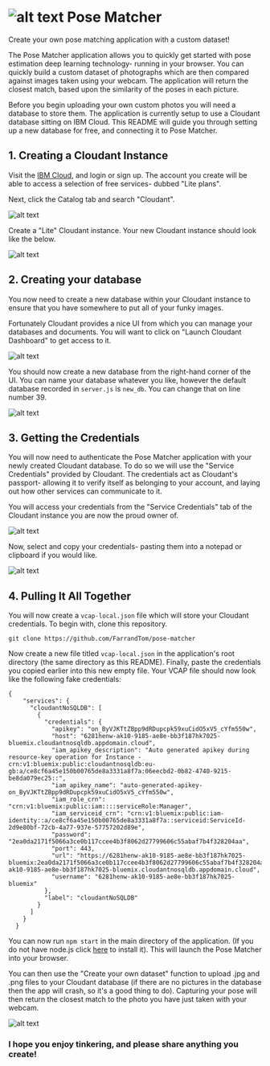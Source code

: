 # ![alt text](https://github.com/FarrandTom/pose-matcher/blob/master/readme-images/lady_walking.png "Lady Walking Icon") Pose Matcher
Create your own pose matching application with a custom dataset!

The Pose Matcher application allows you to quickly get started with pose estimation deep learning technology- running in your browser. You can quickly build a custom dataset of photographs which are then compared against images taken using your webcam. The application will return the closest match, based upon the similarity of the poses in each picture.

Before you begin uploading your own custom photos you will need a database to store them. The application is currently setup to use a Cloudant database sitting on IBM Cloud. This README will guide you through setting up a new database for free, and connecting it to Pose Matcher.

## 1. Creating a Cloudant Instance
Visit the [IBM Cloud](https://cloud.ibm.com), and login or sign up. The account you create will be able to access a selection of free services- dubbed "Lite plans".

Next, click the Catalog tab and search "Cloudant". 

![alt text](https://github.com/FarrandTom/pose-matcher/blob/master/readme-images/cloudant_in_catalog.png "Cloudant in Catalog")

Create a "Lite" Cloudant instance. Your new Cloudant instance should look like the below. 

![alt text](https://github.com/FarrandTom/pose-matcher/blob/master/readme-images/cloudant_landing_page.png "Cloudant landing page")

## 2. Creating your database
You now need to create a new database within your Cloudant instance to ensure that you have somewhere to put all of your funky images.

Fortunately Cloudant provides a nice UI from which you can manage your databases and documents. You will want to click on "Launch Cloudant Dashboard" to get access to it.

![alt text](https://github.com/FarrandTom/pose-matcher/blob/master/readme-images/launch_cloudant_dashboard.png "Launch Cloudant dashboard")

You should now create a new database from the right-hand corner of the UI. You can name your database whatever you like, however the default database recorded in `server.js` is `new_db`. You can change that on line number 39.

![alt text](https://github.com/FarrandTom/pose-matcher/blob/master/readme-images/new_db.png "New database creation")

## 3. Getting the Credentials
You will now need to authenticate the Pose Matcher application with your newly created Cloudant database. To do so we will use the "Service Credentials" provided by Cloudant. The credentials act as Cloudant's passport- allowing it to verify itself as belonging to your account, and laying out how other services can communicate to it.

You will access your credentials from the "Service Credentials" tab of the Cloudant instance you are now the proud owner of. 

![alt text](https://github.com/FarrandTom/pose-matcher/blob/master/readme-images/service_credentials_tab.png "Service credentials tab")

Now, select and copy your credentials- pasting them into a notepad or clipboard if you would like.

![alt text](https://github.com/FarrandTom/pose-matcher/blob/master/readme-images/service_credentials_landing_page.png "Service credentials landing page")

## 4. Pulling It All Together
You will now create a `vcap-local.json` file which will store your Cloudant credentials. To begin with, clone this repository. 

`git clone https://github.com/FarrandTom/pose-matcher`

Now create a new file titled `vcap-local.json` in the application's root directory (the same directory as this README). Finally, paste the credentials you copied earlier into this new empty file. Your VCAP file should now look like the following fake credentials:

```
{
    "services": {
      "cloudantNoSQLDB": [
        {
          "credentials": {
            "apikey": "on_ByVJKTtZBpp9dRDupcpk59xuCidO5xV5_cYfm550w",
            "host": "6281henw-ak10-9185-ae8e-bb3f187hk7025-bluemix.cloudantnosqldb.appdomain.cloud",
            "iam_apikey_description": "Auto generated apikey during resource-key operation for Instance - crn:v1:bluemix:public:cloudantnosqldb:eu-gb:a/ce8cf6a45e150b00765de8a3331a8f7a:06eecbd2-0b82-4740-9215-be8da079ec25::",
            "iam_apikey_name": "auto-generated-apikey-on_ByVJKTtZBpp9dRDupcpk59xuCidO5xV5_cYfm550w",
            "iam_role_crn": "crn:v1:bluemix:public:iam::::serviceRole:Manager",
            "iam_serviceid_crn": "crn:v1:bluemix:public:iam-identity::a/ce8cf6a45e150b00765de8a3331a8f7a::serviceid:ServiceId-2d9e80bf-72cb-4a77-937e-57757202d89e",
            "password": "2ea0da2171f5066a3ce0b117ccee4b3f8062d27799606c55abaf7b4f328204aa",
            "port": 443,
            "url": "https://6281henw-ak10-9185-ae8e-bb3f187hk7025-bluemix:2ea0da2171f5066a3ce0b117ccee4b3f8062d27799606c55abaf7b4f328204aa@06281henw-ak10-9185-ae8e-bb3f187hk7025-bluemix.cloudantnosqldb.appdomain.cloud",
            "username": "6281henw-ak10-9185-ae8e-bb3f187hk7025-bluemix"
          },
          "label": "cloudantNoSQLDB"
        }
      ]
    }
  }
```

You can now run `npm start` in the main directory of the application. (If you do not have node.js click [here](https://nodejs.org/en/) to install it). This will launch the Pose Matcher into your browser. 

You can then use the "Create your own dataset" function to upload .jpg and .png files to your Cloudant database (if there are no pictures in the database then the app will crash, so it's a good thing to do). Capturing your pose will then return the closest match to the photo you have just taken with your webcam. 

![alt text](https://github.com/FarrandTom/pose-matcher/blob/master/readme-images/app_screenshot.png "App screenshot")

### I hope you enjoy tinkering, and please share anything you create!

